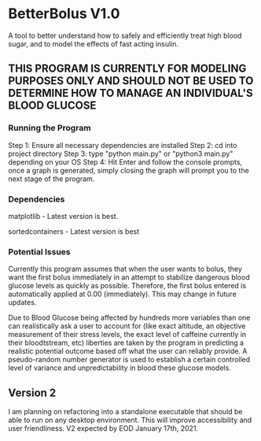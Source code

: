 # BetterBolus V1.0
A tool to better understand how to safely and efficiently treat high blood sugar, and to model the effects of fast acting insulin.

## THIS PROGRAM IS CURRENTLY FOR MODELING PURPOSES ONLY AND SHOULD NOT BE USED TO DETERMINE HOW TO MANAGE AN INDIVIDUAL'S BLOOD GLUCOSE

### Running the Program
Step 1: Ensure all necessary dependencies are installed
Step 2: cd into project directory
Step 3: type "python main.py" or "python3 main.py" depending on your OS
Step 4: Hit Enter and follow the console prompts, once a graph is generated, simply closing the graph will prompt you to the next stage of the program.

### Dependencies

matplotlib - Latest version is best.

sortedcontainers - Latest version is best

### Potential Issues
Currently this program assumes that when the user wants to bolus, they want the first bolus immediately in an attempt to stabilize dangerous blood glucose levels as quickly as possible. Therefore, the first bolus entered is automatically applied at 0.00 (immediately). This may change in future updates.

Due to Blood Glucose being affected by hundreds more variables than one can realistically ask a user to account for (like exact altitude, an objective measurement of their stress levels, the exact level of caffeine currently in their bloodtstream, etc) liberties are taken by the program in predicting a realistic potential outcome based off what the user can reliably provide. A pseudo-random number generator is used to establish a certain controlled level of variance and unpredictability in blood these glucose models.

## Version 2 
I am planning on refactoring into a standalone executable that should be able to run on any desktop environment. This will improve accessibility and user friendliness. V2 expected by EOD January 17th, 2021.
